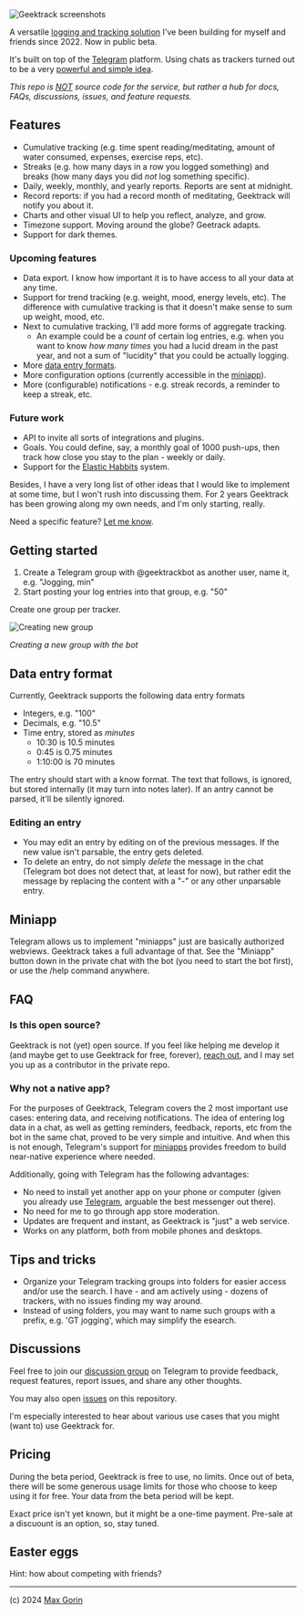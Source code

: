 <img alt="Geektrack screenshots" src="https://github.com/mxgrn/geektrackbot/assets/33935/146064e1-bc2c-4262-b5de-ddbb3c06a56a">
<br>

A versatile [logging and tracking solution](https://t.me/geektrackbot) I've been building for myself and friends since 2022. Now in public beta.

It's built on top of the [Telegram](https://telegram.org/) platform. Using chats as trackers turned out to be a very [powerful and simple idea](https://github.com/mxgrn/geektrackbot?tab=readme-ov-file#why-not-a-native-app).

_This repo is [NOT](https://github.com/mxgrn/geektrackbot?tab=readme-ov-file#is-this-open-source) source code for the service, but rather a hub for docs, FAQs, discussions, issues, and feature requests._

## Features

- Cumulative tracking (e.g. time spent reading/meditating, amount of water consumed, expenses, exercise reps, etc).
- Streaks (e.g. how many days in a row you logged something) and breaks (how many days you did _not_ log something specific).
- Daily, weekly, monthly, and yearly reports. Reports are sent at midnight.
- Record reports: if you had a record month of meditating, Geektrack will notify you about it.
- Charts and other visual UI to help you reflect, analyze, and grow.
- Timezone support. Moving around the globe? Geetrack adapts.
- Support for dark themes.

### Upcoming features

- Data export. I know how important it is to have access to all your data at any time.
- Support for trend tracking (e.g. weight, mood, energy levels, etc). The difference with cumulative tracking is that it doesn't make sense to sum up weight, mood, etc.
- Next to cumulative tracking, I'll add more forms of aggregate tracking.
    - An example could be a *count* of certain log entries, e.g. when you want to know _how many times_ you had a lucid dream in the past year, and not a sum of "lucidity" that you could be actually logging.
- More [data entry formats](https://github.com/mxgrn/geektrackbot?tab=readme-ov-file#data-entry-format).
- More configuration options (currently accessible in the [miniapp](https://github.com/mxgrn/geektrackbot?tab=readme-ov-file#miniapp)).
- More (configurable) notifications - e.g. streak records, a reminder to keep a streak, etc.

### Future work

- API to invite all sorts of integrations and plugins.
- Goals. You could define, say, a monthly goal of 1000 push-ups, then track how close you stay to the plan - weekly or daily.
- Support for the [Elastic Habbits](https://www.amazon.com/Elastic-Habits-Create-Smarter-Adapt-ebook/dp/B08188WBGC) system.

Besides, I have a very long list of other ideas that I would like to implement at some time, but I won't rush into discussing them. For 2 years Geektrack has been growing along my own needs, and I'm only starting, really.

Need a specific feature? [Let me know](https://t.me/geektracktalk).

## Getting started

1. Create a Telegram group with @geektrackbot as another user, name it, e.g. "Jogging, min"
2. Start posting your log entries into that group, e.g. "50"

Create one group per tracker.

![Creating new group](https://github.com/mxgrn/geektrackbot/assets/33935/73aab7e7-7796-46fa-b435-be917a96ae82)

_Creating a new group with the bot_

## Data entry format

Currently, Geektrack supports the following data entry formats

- Integers, e.g. "100"
- Decimals, e.g. "10.5"
- Time entry, stored as _minutes_
    - 10:30 is 10.5 minutes
    - 0:45 is 0.75 minutes
    - 1:10:00 is 70 minutes

The entry should start with a know format. The text that follows, is ignored, but stored internally (it may turn into notes later).
If an antry cannot be parsed, it'll be silently ignored.

### Editing an entry

- You may edit an entry by editing on of the previous messages. If the new value isn't parsable, the entry gets deleted.
- To delete an entry, do not simply _delete_ the message in the chat (Telegram bot does not detect that, at least for now), but rather edit the message by replacing the content with a "-" or any other unparsable entry.

## Miniapp

Telegram allows us to implement "miniapps" just are basically authorized webviews. Geektrack takes a full advantage of that. See the "Miniapp" button down in the private chat with the bot (you need to start the bot first), or use the /help command anywhere.

## FAQ

### Is this open source?

Geektrack is not (yet) open source. If you feel like helping me develop it (and maybe get to use Geektrack for free, forever), [reach out](https://x.com/mxgrn), and I may set you up as a contributor in the private repo.

### Why not a native app?

For the purposes of Geektrack, Telegram covers the 2 most important use cases: entering data, and receiving notifications. The idea of entering log data in a chat, as well as getting reminders, feedback, reports, etc from the bot in the same chat, proved to be very simple and intuitive. And when this is not enough, Telegram's support for [miniapps](https://core.telegram.org/bots/webapps) provides freedom to build near-native experience where needed.

Additionally, going with Telegram has the following advantages:

- No need to install yet another app on your phone or computer (given you already use [Telegram](https://telegram.org), arguable the best messenger out there).
- No need for me to go through app store moderation.
- Updates are frequent and instant, as Geektrack is "just" a web service.
- Works on any platform, both from mobile phones and desktops.

## Tips and tricks

- Organize your Telegram tracking groups into folders for easier access and/or use the search. I have - and am actively using - dozens of trackers, with no issues finding my way around.
- Instead of using folders, you may want to name such groups with a prefix, e.g. 'GT jogging', which may simplify the esearch.

## Discussions

Feel free to join our [discussion group](https://t.me/geektracktalk) on Telegram to provide feedback, request features, report issues, and share any other thoughts.

You may also open [issues](https://github.com/mxgrn/geektrackbot/issues) on this repository.

I'm especially interested to hear about various use cases that you might (want to) use Geektrack for.

## Pricing

During the beta period, Geektrack is free to use, no limits. Once out of beta, there will be some generous usage limits for those who choose to keep using it for free. Your data from the beta period will be kept.

Exact price isn't yet known, but it might be a one-time payment. Pre-sale at a discuount is an option, so, stay tuned.

## Easter eggs

Hint: how about competing with friends?

---

(c) 2024 [Max Gorin](https://mxgrn.com)
